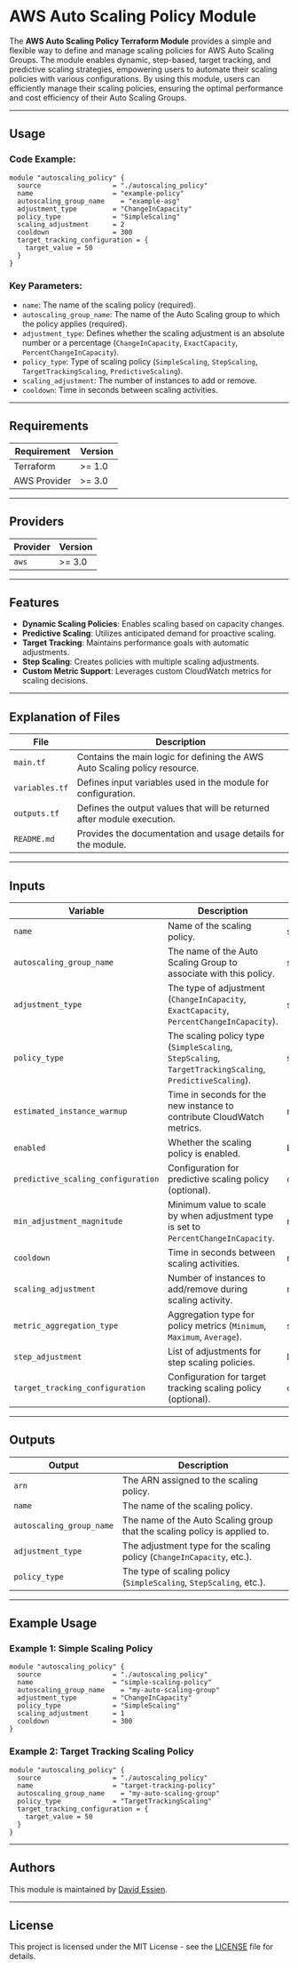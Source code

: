 # AWS Auto Scaling Policy Module

The **AWS Auto Scaling Policy Terraform Module** provides a simple and flexible way to define and manage scaling policies for AWS Auto Scaling Groups. The module enables dynamic, step-based, target tracking, and predictive scaling strategies, empowering users to automate their scaling policies with various configurations. By using this module, users can efficiently manage their scaling policies, ensuring the optimal performance and cost efficiency of their Auto Scaling Groups.

---

## Usage

### Code Example:

```hcl
module "autoscaling_policy" {
  source                  = "./autoscaling_policy"
  name                    = "example-policy"
  autoscaling_group_name    = "example-asg"
  adjustment_type         = "ChangeInCapacity"
  policy_type             = "SimpleScaling"
  scaling_adjustment      = 2
  cooldown                = 300
  target_tracking_configuration = {
    target_value = 50
  }
}
```

### Key Parameters:

- `name`: The name of the scaling policy (required).
- `autoscaling_group_name`: The name of the Auto Scaling group to which the policy applies (required).
- `adjustment_type`: Defines whether the scaling adjustment is an absolute number or a percentage (`ChangeInCapacity`, `ExactCapacity`, `PercentChangeInCapacity`).
- `policy_type`: Type of scaling policy (`SimpleScaling`, `StepScaling`, `TargetTrackingScaling`, `PredictiveScaling`).
- `scaling_adjustment`: The number of instances to add or remove.
- `cooldown`: Time in seconds between scaling activities.

---

## Requirements

| Requirement  | Version |
| ------------ | ------- |
| Terraform    | >= 1.0  |
| AWS Provider | >= 3.0  |

---

## Providers

| Provider | Version |
| -------- | ------- |
| `aws`    | >= 3.0  |

---

## Features

- **Dynamic Scaling Policies**: Enables scaling based on capacity changes.
- **Predictive Scaling**: Utilizes anticipated demand for proactive scaling.
- **Target Tracking**: Maintains performance goals with automatic adjustments.
- **Step Scaling**: Creates policies with multiple scaling adjustments.
- **Custom Metric Support**: Leverages custom CloudWatch metrics for scaling decisions.

---

## Explanation of Files

| File           | Description                                                                |
| -------------- | -------------------------------------------------------------------------- |
| `main.tf`      | Contains the main logic for defining the AWS Auto Scaling policy resource. |
| `variables.tf` | Defines input variables used in the module for configuration.              |
| `outputs.tf`   | Defines the output values that will be returned after module execution.    |
| `README.md`    | Provides the documentation and usage details for the module.               |

---

## Inputs

| Variable                           | Description                                                                                             | Type   | Default         | Required |
| ---------------------------------- | ------------------------------------------------------------------------------------------------------- | ------ | --------------- | -------- |
| `name`                             | Name of the scaling policy.                                                                             | string | N/A             | Yes      |
| `autoscaling_group_name`           | The name of the Auto Scaling Group to associate with this policy.                                       | string | N/A             | Yes      |
| `adjustment_type`                  | The type of adjustment (`ChangeInCapacity`, `ExactCapacity`, `PercentChangeInCapacity`).                | string | null            | No       |
| `policy_type`                      | The scaling policy type (`SimpleScaling`, `StepScaling`, `TargetTrackingScaling`, `PredictiveScaling`). | string | "SimpleScaling" | No       |
| `estimated_instance_warmup`        | Time in seconds for the new instance to contribute CloudWatch metrics.                                  | number | null            | No       |
| `enabled`                          | Whether the scaling policy is enabled.                                                                  | bool   | true            | No       |
| `predictive_scaling_configuration` | Configuration for predictive scaling policy (optional).                                                 | object | null            | No       |
| `min_adjustment_magnitude`         | Minimum value to scale by when adjustment type is set to `PercentChangeInCapacity`.                     | number | null            | No       |
| `cooldown`                         | Time in seconds between scaling activities.                                                             | number | null            | No       |
| `scaling_adjustment`               | Number of instances to add/remove during scaling activity.                                              | number | null            | No       |
| `metric_aggregation_type`          | Aggregation type for policy metrics (`Minimum`, `Maximum`, `Average`).                                  | string | null            | No       |
| `step_adjustment`                  | List of adjustments for step scaling policies.                                                          | list   | []              | No       |
| `target_tracking_configuration`    | Configuration for target tracking scaling policy (optional).                                            | object | null            | No       |

---

## Outputs

| Output                   | Description                                                               |
| ------------------------ | ------------------------------------------------------------------------- |
| `arn`                    | The ARN assigned to the scaling policy.                                   |
| `name`                   | The name of the scaling policy.                                           |
| `autoscaling_group_name` | The name of the Auto Scaling group that the scaling policy is applied to. |
| `adjustment_type`        | The adjustment type for the scaling policy (`ChangeInCapacity`, etc.).    |
| `policy_type`            | The type of scaling policy (`SimpleScaling`, `StepScaling`, etc.).        |

---

## Example Usage

### Example 1: Simple Scaling Policy

```hcl
module "autoscaling_policy" {
  source                  = "./autoscaling_policy"
  name                    = "simple-scaling-policy"
  autoscaling_group_name    = "my-auto-scaling-group"
  adjustment_type         = "ChangeInCapacity"
  policy_type             = "SimpleScaling"
  scaling_adjustment      = 1
  cooldown                = 300
}
```

### Example 2: Target Tracking Scaling Policy

```hcl
module "autoscaling_policy" {
  source                  = "./autoscaling_policy"
  name                    = "target-tracking-policy"
  autoscaling_group_name    = "my-auto-scaling-group"
  policy_type             = "TargetTrackingScaling"
  target_tracking_configuration = {
    target_value = 50
  }
}
```

---

## Authors

This module is maintained by [David Essien](https://davidessien.com).

---

## License

This project is licensed under the MIT License - see the [LICENSE](LICENSE) file for details.
